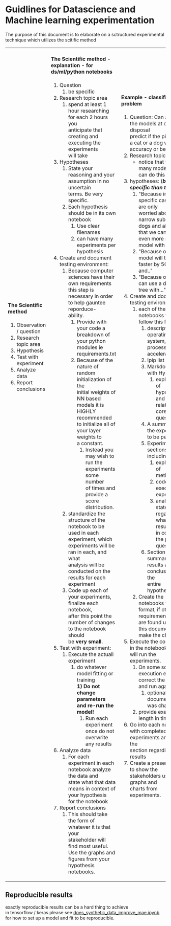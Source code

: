 # Guidlines for Datascience and Machine learning experimentation
The purpose of this document is to elaborate on a sctructured experimental technique which utilizes the scitific method 
<table>
<tr>
<td>


#### The Scientific method
1) Observation / question
2) Research topic area
3) Hypothesis
4) Test with experiment
5) Analyze data
6) Report conclusions
<br><br><br><br><br><br><br><br><br><br>
<br><br><br><br><br><br><br><br><br><br>
<br><br><br><br><br><br><br><br><br><br>
<br><br><br><br><br><br><br><br>
</td>

<td>

#### The Scientific method - explanation - for ds/ml/python notebooks
1) Question
   1) be specific
2) Research topic area
   1) spend at least 1 hour researching for each 2 hours you <br>
      anticipate that creating and executing the experiments <br>
      will take
3) Hypotheses
   1) State your reasoning and your assumption in no uncertain<br>
      terms. Be very specific.
   2) Each hypothesis should be in its own notebook
      1) Use clear filenames
      2) can have many experiments per hypothesis
4) Create and document testing environment:
   1) Because computer sciences have their own requirements <br>
    this step is necessary in order to help gauntee reporduce-<br>
    ability.
      1) Provide with your code a breakdown of your python <br>
      modules ie requirements.txt
      2) Because of the nature of random initialization of the<br>
         initial weights of NN based models it is HIGHLY <br>
         recommended to initialize all of your layer weights to<br>
         a constant.
         1) Instead you may wish to run the experiments some number<br>
            of times and provide a score distribution.
   2) standardize the structure of the notebook to be used in each<br>
      experiment, which experiments will be ran in each, and what <br>
      analysis will be conducted on the results for each experiment
   3) Code up each of your experiments, finalize each notebook, <br>
      after this point the number of changes to the notebook should<br>
      be **very small**.
5) Test with experiment:
   1) Execute the actuall experiment
      1) do whatever model fitting or training<br>
         **1) Do not change parameters and re-run the model!**
         1) Run each experiment once do not overwrite any results
6) Analyze data
   1) For each experiment in each notebook analyze the data and<br>
      state what that data means in context of your hypothesis <br>
      for the notebook
7) Report conclusions
   1) This should take the form of whatever it is that your<br>
      stakeholder will find most useful. Use the graphs and <br>
      figures from your hypothesis notebooks.
</td>
<td>

#### Example - classification problem
1) Question: Can any of the models at our disposal<br> 
   predict if the picture is a cat or a dog with 95%<br>
   accuracy or better?
2) Research topic area: <br>
   - notice that there are many models that can do this
3) hypotheses: (**_be more specific than these_**)
   1) "Because in our specific case we are only<br>
      worried about a narrow subet of all dogs and all cats<br>
      that we can use an even more simple model with ..."
   2) "Because of this our model will train faster by 50% and.."
   3) "Because of this we can use a decision tree with..."
4) Create and document testing environment:
   1) each of the notebooks will follow this format:
      1) description of operating system, processor, gpu acceleration
      2) !pip list
      3) Markdown cell with Hypothesis
         1) explanation of hypothesis and how it relates to the core<br>
            question
      4) A summary of the experiments to be performed
      5) Experimental sections each including
         1) explanation of methodology
         2) code cells to execute the experiment.
         3) analysis and statement regarding what the results mean<br>
            in context of the primary question
      6) Section summarizing the results and conclusions for the <br>
         entire hypothesis
   2) Create the notebooks with this format, if other requirements<br>
      are found update this document and make the changes
5) Execute the code cells in the notebooks that will run the <br>
   experiments.
   1) On some sort of execution error correct the error and run again
      1) optionally document what was changed
   2) provide execution length in time
6) Go into each notebook with completed experiments and fill out the<br>
   section regarding the results
7) Create a presentation to show the stakeholders using graphs and<br>
   charts from experiments.
<br><br><br><br><br><br><br>
 
   

</td>

</tr>

</table>

## Reproducible results
exactly reproducible results can be a hard thing to achieve <br>
in tensorflow / keras please see [does_synthetic_data_improve_mae.ipynb ](./data_training_pipeline_experiments/story_photo_transformer_experiments/does_synthetic_data_improve_mae.ipynb)
for how to set up a model and fit to be reproducible.